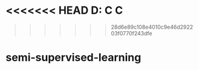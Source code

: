 <<<<<<< HEAD
D:
C
C
=======
>>>>>>> 28d6e89c108e4010c9e46d292203f0770f243dfe
# semi-supervised-learning
